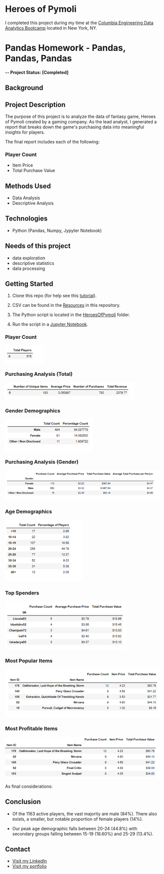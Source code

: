 # Heroes of Pymoli
I completed this project during my time at the [Columbia Engineering Data Analytics Bootcamp](https://bootcamp.cvn.columbia.edu/data/nyc/landing/?s=Google-Brand&pkw=%2Bdata%20%2Banalytics%20%2Bcolumbia&pcrid=392444639754&pmt=b&utm_source=google&utm_medium=cpc&utm_campaign=%5BS%5D_GRD_Data_Brand_ALL_NYC_BMM_New&utm_term=%2Bdata%20%2Banalytics%20%2Bcolumbia&utm_content=392444639754&s=google&k=%2Bdata%20%2Banalytics%20%2Bcolumbia&gclid=Cj0KCQiA2b7uBRDsARIsAEE9XpFH-2wU0-_7jtxCV_PCkGBR0prlyKtvpF2-nAWU1tO4oYci5h1QStsaAsg5EALw_wcB&gclsrc=aw.ds) located in New York, NY.
# Pandas Homework - Pandas, Pandas, Pandas

#### -- Project Status: [Completed]
## Background

## Project Description

The purpose of this project is to analyze the data of fantasy game, Heroes of Pymoli created by a gaming company. As the lead analyst, I generated a report that breaks down the game's purchasing data into meaningful insights for players.


The final report includes each of the following:

### Player Count
  * Item Price
  * Total Purchase Value

## Methods Used
* Data Analysis 
* Descriptive Analysis


## Technologies
* Python (Pandas, Numpy, Jypyter Notebook)

## Needs of this project

- data exploration
- descriptive statistics
- data processing




## Getting Started

1. Clone this repo (for help see this [tutorial](https://help.github.com/articles/cloning-a-repository/)).
2. CSV can be found in the [Resources](https://github.com/CarolineDelva/HeroesofPymoli-Pandas-Project/tree/master/HeroesOfPymoli/Resources) in this repository.

3. The Python script is located in the [HeroesOfPymoli](https://github.com/CarolineDelva/HeroesofPymoli-Pandas-Project/blob/master/HeroesOfPymoli/HeroesOfPymoli_starter.ipynb) folder.
4. Run the script in a [Jupyter Notebook](https://jupyter.org/).


### Player Count


![player count](HeroesOfPymoli/Pictures/NumberofPlayers.PNG)


### Purchasing Analysis (Total)

![purchasing analysis](HeroesOfPymoli/Pictures/purchasinganalysis.PNG)

### Gender Demographics

![gender demographics](HeroesOfPymoli/Pictures/genderanalysis.PNG)

### Purchasing Analysis (Gender)

![purchasing analysis (gender)](HeroesOfPymoli/Pictures/purchasinganalysisgender.PNG)

### Age Demographics

![age demographics](HeroesOfPymoli/Pictures/agedemographics.PNG)

### Top Spenders

![top spenders](HeroesOfPymoli/Pictures/topspender.PNG)

### Most Popular Items

![most popular items](HeroesOfPymoli/Pictures/mostpopularitem.PNG)

### Most Profitable Items

![most profitable items](HeroesOfPymoli/Pictures/mostprofitableitem.PNG)

As final considerations:

## Conclusion
- Of the 1163 active players, the vast majority are male (84%). There also exists, a smaller, but notable proportion of female players (14%).

- Our peak age demographic falls between 20-24 (44.8%) with secondary groups falling between 15-19 (18.60%) and 25-29 (13.4%).



## Contact
* [Visit my LinkedIn](https://www.linkedin.com/in/caroline-delva-5184a172/) 
* [Visit my portfolio](https://carolinedelva.github.io/CarolineDelvaPortfolio/) 

